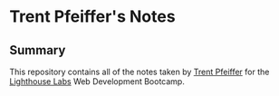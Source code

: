 # Trent Pfeiffer's Notes
## Summary

This repository contains all of the notes taken by [Trent Pfeiffer](https://github.com/TrentPf) for the [Lighthouse Labs](https://www.lighthouselabs.ca) Web Development Bootcamp.